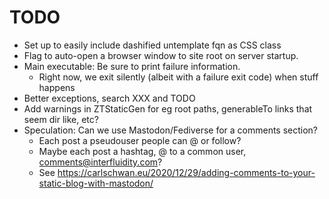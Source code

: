 # TODO

 - Set up to easily include dashified untemplate fqn as CSS class
 - Flag to auto-open a browser window to site root on
   server startup.
 - Main executable: Be sure to print failure information.
   - Right now, we exit silently (albeit with a failure 
     exit code) when stuff happens
 - Better exceptions, search XXX and TODO
 - Add warnings in ZTStaticGen for eg root paths, 
   generableTo links that seem dir like, etc?
 - Speculation: Can we use Mastodon/Fediverse for a comments
   section?
   - Each post a pseudouser people can @ or follow?
   - Maybe each post a hashtag, @ to a common user, 
     comments@interfluidity.com?
   - See https://carlschwan.eu/2020/12/29/adding-comments-to-your-static-blog-with-mastodon/
